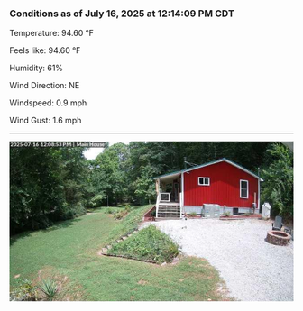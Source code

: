 ### Conditions as of July 16, 2025 at 12:14:09 PM CDT 

Temperature: 94.60 &deg;F

Feels like: 94.60 &deg;F

Humidity: 61%

Wind Direction: NE

Windspeed: 0.9 mph

Wind Gust: 1.6 mph

---

<img src="./images/latest.jpeg"/>


